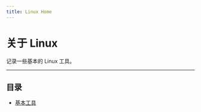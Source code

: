 ```yaml
---
title: Linux Home
---
```


关于 Linux
==========

记录一些基本的 Linux 工具。

***

目录
----

- [基本工具][base]

  [base]: base/index.md
